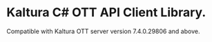 # Kaltura C# OTT API Client Library.
Compatible with Kaltura OTT server version 7.4.0.29806 and above.
